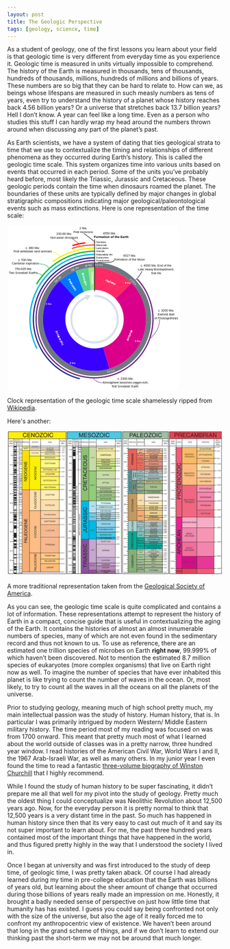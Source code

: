 ```yaml
---
layout: post
title: The Geologic Perspective
tags: [geology, science, time]
---
```


As a student of geology, one of the first lessons you learn about your field is that geologic time is very different from everyday time as you experience it. Geologic time is measured in units virtually impossible to comprehend. The history of the Earth is measured in thousands, tens of thousands, hundreds of thousands, millions, hundreds of millions and billions of years. These numbers are so big that they can be hard to relate to. How can we, as beings whose lifespans are measured in such measly numbers as tens of years, even try to understand the history of a planet whose history reaches back 4.56 billion years? Or a universe that stretches back 13.7 billion years? Hell I don’t know. A year can feel like a long time. Even as a person who studies this stuff I can hardly wrap my head around the numbers thrown around when discussing any part of the planet’s past.

As Earth scientists, we have a system of dating that ties geological strata to time that we use to contextualize the timing and relationships of different phenomena as they occurred during Earth’s history. This is called the geologic time scale. This system organizes time into various units based on events that occurred in each period. Some of the units you’ve probably heard before, most likely the Triassic, Jurassic and Cretaceous. These geologic periods contain the time when dinosaurs roamed the planet. The boundaries of these units are typically defined by major changes in global stratigraphic compositions indicating major geological/paleontological events such as mass extinctions. Here is one representation of the time scale:

![Circular representation of the geologic time scale.](/img/circle_time_scale.png)

Clock representation of the geologic time scale shamelessly ripped from [Wikipedia](https://en.wikipedia.org/wiki/Geologic_time_scale).

Here's another:

![Classic representation of the geologic time scale.](/img/classic_time_scale.gif)

A more traditional representation taken from the [Geological Society of America](https://www.geosociety.org/GSA/Education_Careers/Geologic_Time_Scale/GSA/timescale/home.aspx).

As you can see, the geologic time scale is quite complicated and contains a lot of information. These representations attempt to represent the history of Earth in a compact, concise guide that is useful in contextualizing the aging of the Earth. It contains the histories of almost an almost innumerable numbers of species, many of which are not even found in the sedimentary record and thus not known to us. To use as reference, there are an estimated one trillion species of microbes on Earth **right now**, 99.999% of which haven’t been discovered. Not to mention the estimated 8.7 million species of eukaryotes (more complex organisms) that live on Earth right now as well. To imagine the number of species that have ever inhabited this planet is like trying to count the number of waves in the ocean. Or, most likely, to try to count all the waves in all the oceans on all the planets of the universe.

Prior to studying geology, meaning much of high school pretty much, my main intellectual passion was the study of history. Human history, that is. In particular I was primarily intrigued by modern Western/ Middle Eastern military history. The time period most of my reading was focused on was from 1700 onward. This meant that pretty much most of what I learned about the world outside of classes was in a pretty narrow, three hundred year window. I read histories of the American Civil War, World Wars I and II, the 1967 Arab-Israeli War, as well as many others. In my junior year I even found the time to read a fantastic [three-volume biography of Winston Churchill](https://www.amazon.com/gp/product/B01MT1Z2YG/ref=series_rw_dp_sw) that I highly recommend.

While I found the study of human history to be super fascinating, it didn’t prepare me all that well for my pivot into the study of geology. Pretty much the oldest thing I could conceptualize was Neolithic Revolution about 12,500 years ago. Now, for the everyday person it is pretty normal to think that 12,500 years is a very distant time in the past. So much has happened in human history since then that its very easy to cast out much of it and say its not super important to learn about. For me, the past three hundred years contained most of the important things that have happened in the world, and thus figured pretty highly in the way that I understood the society I lived in.

Once I began at university and was first introduced to the study of deep time, of geologic time, I was pretty taken aback. Of course I had already learned during my time in pre-college education that the Earth was billions of years old, but learning about the sheer amount of change that occurred during those billions of years really made an impression on me. Honestly, it brought a badly needed sense of perspective on just how little time that humanity has has existed. I guess you could say being confronted not only with the size of the universe, but also the age of it really forced me to confront my anthropocentric view of existence. We haven’t been around that long in the grand scheme of things, and if we don’t learn to extend our thinking past the short-term we may not be around that much longer.